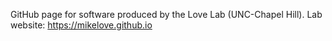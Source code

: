 GitHub page for software produced by the Love Lab (UNC-Chapel
Hill). Lab website: <https://mikelove.github.io>
